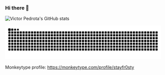 ### Hi there 👋

![Victor Pedrota's GitHub stats](https://github-readme-stats.vercel.app/api?username=vpedrota&show_icons=true&theme=radical)

<picture>
  <source media="(prefers-color-scheme: dark)" srcset="https://raw.githubusercontent.com/vpedrota/vpedrota/output/github-contribution-grid-snake-dark.svg">
  <source media="(prefers-color-scheme: light)" srcset="https://raw.githubusercontent.com/vpedrota/vpedrota/output/github-contribution-grid-snake.svg">
  <img alt="github contribution grid snake animation" src="https://raw.githubusercontent.com/vpedrota/vpedrota/output/github-contribution-grid-snake.svg">
</picture>

Monkeytype profile: https://monkeytype.com/profile/stayfr0sty
<!--
**vpedrota/vpedrota** is a ✨ _special_ ✨ repository because its `README.md` (this file) appears on your GitHub profile.

Here are some ideas to get you started:

- 🔭 I’m currently working on ...
- 🌱 I’m currently learning ...
- 👯 I’m looking to collaborate on ...
- 🤔 I’m looking for help with ...
- 💬 Ask me about ...
- 📫 How to reach me: ...
- 😄 Pronouns: ...
- ⚡ Fun fact: ...
-->
